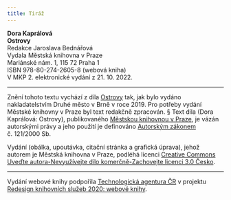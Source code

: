 ```yaml
---
title: Tiráž
---
```


**Dora Kaprálová    
Ostrovy**  
Redakce Jaroslava Bednářová  
Vydala Městská knihovna v Praze  
Mariánské nám. 1, 115 72 Praha 1  
ISBN 978-80-274-2605-8 (webová kniha)  
V MKP 2. elektronické vydání z 21. 10. 2022.

***

Znění tohoto textu vychází z díla [Ostrovy](https://aleph.nkp.cz/F/?func=direct&doc_number=003131187&local_base=CNB) tak, jak bylo vydáno nakladatelstvím Druhé město v Brně v roce 2019. Pro potřeby vydání Městské knihovny v Praze byl text redakčně zpracován.
§
Text díla (Dora Kaprálová: Ostrovy), publikovaného [Městskou knihovnou v Praze](https://www.mlp.cz/cz/), je vázán autorskými právy a jeho použití je definováno [Autorským zákonem](https://www.mkcr.cz/predpisy-zakonu-709.html) č. 121/2000 Sb.

Vydání (obálka, upoutávka, citační stránka a grafická úprava), jehož autorem je Městská knihovna v Praze, podléhá licenci [Creative Commons Uveďte autora-Nevyužívejte dílo komerčně-Zachovejte licenci 3.0 Česko](https://creativecommons.org/licenses/by-nc-sa/3.0/cz/).


***

Vydání webové knihy podpořila [Technologická agentura ČR](https://www.tacr.cz/) v projektu [Redesign knihovních služeb 2020: webové knihy](https://starfos.tacr.cz/cs/project/TL04000391).